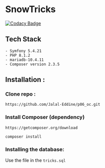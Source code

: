 # SnowTricks
[![Codacy Badge](https://app.codacy.com/project/badge/Grade/16d7d846b65a425380d2238a3256406a)](https://www.codacy.com/gh/Jalal-Eddine/p06_oc/dashboard?utm_source=github.com&amp;utm_medium=referral&amp;utm_content=Jalal-Eddine/p06_oc&amp;utm_campaign=Badge_Grade)

## Tech Stack
```
- Symfony 5.4.21
- PHP 8.1.2
- mariadb-10.4.11
- Composer version 2.3.5
```
## Installation :
### Clone repo :
```
https://github.com/Jalal-Eddine/p06_oc.git
```
### Install Composer (dependency)
```
https://getcomposer.org/download
```
```
composer install
```
### Installing the database:
Use the file in the `tricks.sql`


